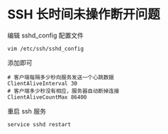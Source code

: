 # SSH 长时间未操作断开问题

编辑 sshd_config 配置文件

```shell
vim /etc/ssh/sshd_config
```

添加即可

```shell
# 客户端每隔多少秒向服务发送一个心跳数据
ClientAliveInterval 30
# 客户端多少秒没有相应，服务器自动断掉连接
ClientAliveCountMax 86400
```

重启 ssh 服务

```shell
service sshd restart
```